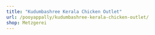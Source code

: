 ```yaml
---
title: "Kudumbashree Kerala Chicken Outlet"
url: /pooyappally/kudumbashree-kerala-chicken-outlet/
shop: Metzgerei
---
```


